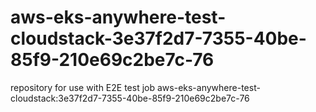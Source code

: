 # aws-eks-anywhere-test-cloudstack-3e37f2d7-7355-40be-85f9-210e69c2be7c-76
repository for use with E2E test job aws-eks-anywhere-test-cloudstack:3e37f2d7-7355-40be-85f9-210e69c2be7c-76
